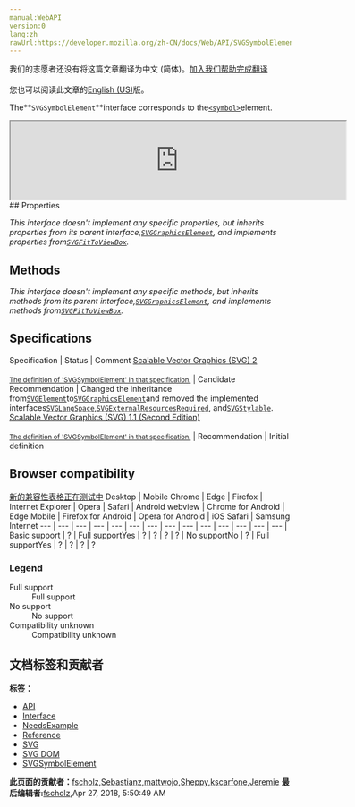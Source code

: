 ```yaml
---
manual:WebAPI
version:0
lang:zh
rawUrl:https://developer.mozilla.org/zh-CN/docs/Web/API/SVGSymbolElement
---
```




<bdi>我们的志愿者还没有将这篇文章翻译为<bdi>中文 (简体)</bdi>。[加入我们帮助完成翻译](%18240 "")<br></br>您也可以阅读此文章的[English (US)](%18241 "")版。</bdi>






The**`SVGSymbolElement`**interface corresponds to the[`<symbol>`](%18242 "The <symbol> element is used to define graphical template objects which can be instantiated by a <use> element. The use of symbol elements for graphics that are used multiple times in the same document adds structure and semantics. Documents that are rich in structure may be rendered graphically, as speech, or as Braille, and thus promote accessibility. Note that a symbol element itself is not rendered. Only instances of a symbol element (i.e., a reference to a symbol by a <use> element) are rendered.")element.

<iframe src='https://mdn.mozillademos.org/en-US/docs/Web/API/SVGSymbolElement$samples/inheritance_diagram?revision=1377412' width='600' height='140'></iframe>
## Properties<a name="Properties"></a>


<em>This interface doesn&#39;t implement any specific properties, but inherits properties from its parent interface,[`SVGGraphicsElement`](%17348 "The SVGGraphicsElement interface represents SVG elements whose primary purpose is to directly render graphics into a group."), and implements properties from[`SVGFitToViewBox`](%18077 "The documentation about this has not yet been written; please consider contributing!").</em>


## Methods<a name="Methods"></a>


<em>This interface doesn&#39;t implement any specific methods, but inherits methods from its parent interface,[`SVGGraphicsElement`](%17348 "The SVGGraphicsElement interface represents SVG elements whose primary purpose is to directly render graphics into a group."), and implements methods from[`SVGFitToViewBox`](%18077 "The documentation about this has not yet been written; please consider contributing!").</em>


## Specifications<a name="Specifications"></a>
Specification | Status | Comment 
[Scalable Vector Graphics (SVG) 2<br></br><small>The definition of &#39;SVGSymbolElement&#39; in that specification.</small>](%18243 "") | Candidate Recommendation | Changed the inheritance from[`SVGElement`](%17342 "All of the SVG DOM interfaces that correspond directly to elements in the SVG language derive from the SVGElement interface.")to[`SVGGraphicsElement`](%17348 "The SVGGraphicsElement interface represents SVG elements whose primary purpose is to directly render graphics into a group.")and removed the implemented interfaces[`SVGLangSpace`](%17493 "The documentation about this has not yet been written; please consider contributing!"),[`SVGExternalResourcesRequired`](%17494 "The SVGExternalResourcesRequired interface defines an interface which applies to all elements where this element or one of its descendants can reference an external resource."), and[`SVGStylable`](%17382 "The SVGStylable interface is implemented on all objects corresponding to SVG elements that can have style, class and presentation attributes specified on them."). 
[Scalable Vector Graphics (SVG) 1.1 (Second Edition)<br></br><small>The definition of &#39;SVGSymbolElement&#39; in that specification.</small>](%18244 "") | Recommendation | Initial definition 


## Browser compatibility<a name="Browser_compatibility"></a>
[新的兼容性表格正在测试中<i></i>](%3360 "")
<abbr>Desktop<i></i></abbr> | <abbr>Mobile<i></i></abbr> 
<abbr>Chrome<i></i></abbr> | <abbr>Edge<i></i></abbr> | <abbr>Firefox<i></i></abbr> | <abbr>Internet Explorer<i></i></abbr> | <abbr>Opera<i></i></abbr> | <abbr>Safari<i></i></abbr> | <abbr>Android webview<i></i></abbr> | <abbr>Chrome for Android<i></i></abbr> | <abbr>Edge Mobile<i></i></abbr> | <abbr>Firefox for Android<i></i></abbr> | <abbr>Opera for Android<i></i></abbr> | <abbr>iOS Safari<i></i></abbr> | <abbr>Samsung Internet<i></i></abbr> 
 ---  |  ---  |  ---  |  ---  |  ---  |  ---  |  ---  |  ---  |  ---  |  ---  |  ---  |  ---  |  ---  |  ---  | 
Basic support | <abbr>?</abbr> | <abbr>Full support</abbr>Yes | <abbr>?</abbr> | <abbr>?</abbr> | <abbr>?</abbr> | <abbr>?</abbr> | <abbr>No support</abbr>No | <abbr>?</abbr> | <abbr>Full support</abbr>Yes | <abbr>?</abbr> | <abbr>?</abbr> | <abbr>?</abbr> | <abbr>?</abbr> 


### Legend<a name="Legend"></a>
<dl><dt id=''><abbr>Full support</abbr></dt><dd>Full support</dd><dt id=''><abbr>No support</abbr></dt><dd>No support</dd><dt id=''><abbr>Compatibility unknown</abbr></dt><dd>Compatibility unknown</dd></dl>



## 文档标签和贡献者
**标签：**
* [API](%50 "")
* [Interface](%3380 "")
* [NeedsExample](%13047 "")
* [Reference](%3381 "")
* [SVG](%457 "")
* [SVG DOM](%17335 "")
* [SVGSymbolElement](%18245 "")

**此页面的贡献者：**[fscholz](%60 ""),[Sebastianz](%4468 ""),[mattwojo](%14635 ""),[Sheppy](%405 ""),[kscarfone](%3900 ""),[Jeremie](%4470 "")
**最后编辑者:**[fscholz](%60 ""),<time>Apr 27, 2018, 5:50:49 AM</time>


